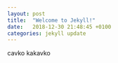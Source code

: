 ```yaml
---
layout: post
title:  "Welcome to Jekyll!"
date:   2018-12-30 21:48:45 +0100
categories: jekyll update
---
```

cavko kakavko